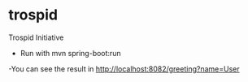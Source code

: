 # trospid
 Trospid Initiative

- Run with mvn spring-boot:run

-You can see the result in 
 [http://localhost:8082/greeting?name=User](http://localhost:8082/greeting?name=User)